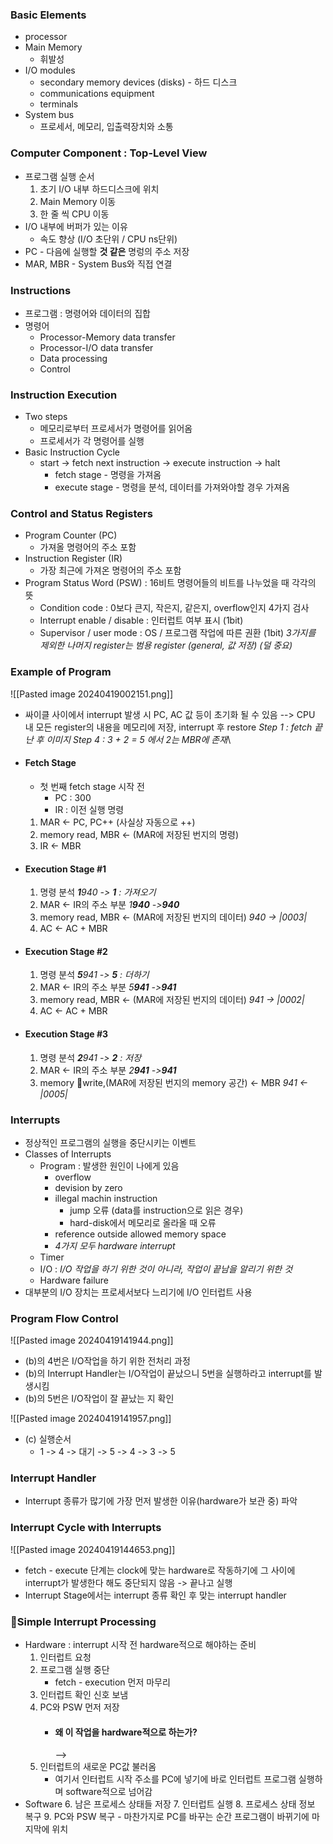 ### Basic Elements
- processor
- Main Memory
	- 휘발성
- I/O modules
	- secondary memory devices (disks) - 하드 디스크
	- communications equipment
	- terminals
- System bus
	- 프로세서, 메모리, 입출력장치와 소통

### Computer Component : Top-Level View
- 프로그램 실행 순서
	1. 초기 I/O 내부 하드디스크에 위치
	2. Main Memory 이동
	3. 한 줄 씩 CPU 이동
- I/O 내부에 버퍼가 있는 이유
	- 속도 향상 (I/O 초단위 / CPU ns단위)
- PC - 다음에 실행할 **것 같은** 명렁의 주소 저장
- MAR, MBR - System Bus와 직접 연결

### Instructions
- 프로그램 : 명령어와 데이터의 집합
- 명령어
	- Processor-Memory data transfer
	- Processor-I/O data transfer
	- Data processing
	- Control

### Instruction Execution
- Two steps
	- 메모리로부터 프로세서가 명령어를 읽어옴
	- 프로세서가 각 명령어를 실행
- Basic Instruction Cycle
	- start -> fetch next instruction -> execute instruction -> halt
		- fetch  stage - 명령을 가져옴
		- execute stage - 명령을 분석, 데이터를 가져와야할 경우 가져옴

### Control and Status Registers
- Program Counter (PC)
	- 가져올 명령어의 주소 포함
- Instruction Register (IR)
	- 가장 최근에 가져온 명령어의 주소 포함
- Program Status Word (PSW) : 16비트 명령어들의 비트를 나누었을 때 각각의 뜻
	- Condition code : 0보다 큰지, 작은지, 같은지, overflow인지 4가지 검사
	- Interrupt enable / disable : 인터럽트 여부 표시 (1bit)
	- Supervisor / user mode : OS / 프로그램 작업에 따른 권환 (1bit)
	*3가지를 제외한 나머지 register는 범용 register (general, 값 저장) (덜 중요)*

### Example of Program
![[Pasted image 20240419002151.png]]
- 싸이클 사이에서 interrupt 발생 시 PC, AC 값 등이 초기화 될 수 있음
	--> CPU 내 모든 register의 내용을 메모리에 저장, interrupt 후 restore
	*Step 1 : fetch 끝난 후 이미지*
	*Step 4 : 3 + 2 = 5 에서 2는 MBR에 존재*\
- #### Fetch Stage
	- 첫 번째 fetch stage 시작 전 
		- PC : 300
		- IR : 이전 실행 명령
	1. MAR <- PC, PC++ (사실상 자동으로 ++)
	2. memory read, MBR <- (MAR에 저장된 번지의 명령)
	3. IR <- MBR
- #### Execution Stage #1
	1. 명령 분석 ***1**940 -> **1**  : 가져오기*
	2. MAR <- IR의 주소 부분 *1**940** ->**940***
	3. memory read, MBR <- (MAR에 저장된 번지의 데이터) *940 -> |0003|*
	4. AC <- AC + MBR
		
- #### Execution Stage #2
	1. 명령 분석 ***5**941 -> **5**  : 더하기*
	2.  MAR <- IR의 주소 부분 *5**941** ->**941***
	3. memory read, MBR <- (MAR에 저장된 번지의 데이터) *941 -> |0002|*
	4. AC <- AC + MBR

- #### Execution Stage #3
	1. 명령 분석 ***2**941 -> **2**  : 저장*
	2.  MAR <- IR의 주소 부분 *2**941** ->**941***
	3. memory write,(MAR에 저장된 번지의 memory 공간) <- MBR *941 <- |0005|*

### Interrupts
- 정상적인 프로그램의 실행을 중단시키는 이벤트
- Classes of Interrupts
	- Program : 발생한 원인이 나에게 있음
		- overflow
		- devision by zero
		- illegal machin instruction
			- jump 오류 (data를 instruction으로 읽은 경우)
			- hard-disk에서 메모리로 올라올 때 오류
		- reference outside allowed memory space
		- *4가지 모두 hardware interrupt*
	- Timer
	- I/O : *I/O 작업을 하기 위한 것이 아니라, 작업이 끝남을 알리기 위한 것*
	- Hardware failure
- 대부분의 I/O 장치는 프로세서보다 느리기에 I/O 인터럽트 사용

### Program Flow Control
![[Pasted image 20240419141944.png]]
- (b)의 4번은 I/O작업을 하기 위한 전처리 과정
- (b)의 Interrupt Handler는 I/O작업이 끝났으니 5번을 실행하라고 interrupt를 발생시킴
- (b)의 5번은 I/O작업이 잘 끝났는 지 확인

![[Pasted image 20240419141957.png]]
- (c) 실행순서
	- 1 -> 4 -> 대기 -> 5 -> 4 -> 3 -> 5

### Interrupt Handler
- Interrupt 종류가 많기에 가장 먼저 발생한 이유(hardware가 보관 중) 파악

### Interrupt Cycle with Interrupts
![[Pasted image 20240419144653.png]]
- fetch - execute 단계는 clock에 맞는 hardware로 작동하기에 그 사이에 interrupt가 발생한다 해도 중단되지 않음 -> 끝나고 실행
- Interrupt Stage에서는 interrupt 종류 확인 후 맞는 interrupt handler 

### Simple Interrupt Processing
- Hardware : interrupt 시작 전 hardware적으로 해야하는 준비
	1. 인터럽트 요청
	2. 프로그램 실행 중단
		- fetch - execution 먼저 마무리
	3. 인터럽트 확인 신호 보냄
	4. PC와 PSW 먼저 저장
		- #### 왜 이 작업을 hardware적으로 하는가?
			-->  
	1. 인터럽트의 새로운 PC값 불러옴
		- 여기서 인터럽트 시작 주소를 PC에 넣기에 바로 인터럽트 프로그램 실행하며 software적으로 넘어감
- Software
	6. 남은 프로세스 상태들 저장
	7. 인터럽트 실행
	8. 프로세스 상태 정보 복구
	9. PC와 PSW 복구
		- 마찬가지로 PC를 바꾸는 순간 프로그램이 바뀌기에 마지막에 위치